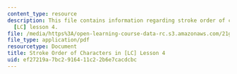 ```yaml
---
content_type: resource
description: This file contains information regarding stroke order of characters in
  [LC] lesson 4.
file: /media/https%3A/open-learning-course-data-rc.s3.amazonaws.com/21g-107-chinese-i-streamlined-fall-2014/ef27219a7bc2916411c22b6e7cacdcbc_MIT21G_107F14_Chars4_SO.pdf
file_type: application/pdf
resourcetype: Document
title: Stroke Order of Characters in [LC] Lesson 4
uid: ef27219a-7bc2-9164-11c2-2b6e7cacdcbc
---
```


